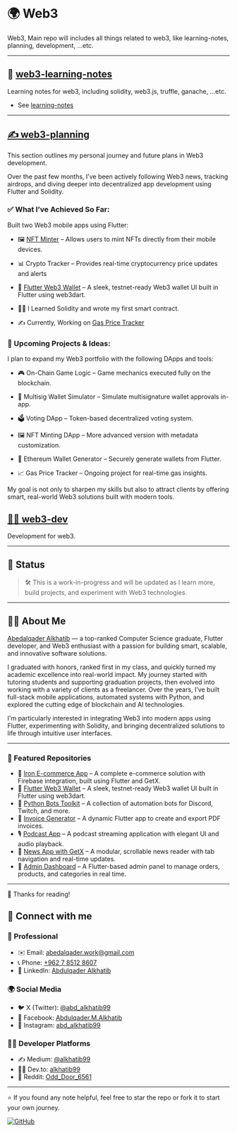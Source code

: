 # 🌍 Web3

Web3, Main repo will includes all things related to web3,
like learning-notes, planning, development, ...etc.

---

## 🧠 [web3-learning-notes](./web3-learning-notes/README.md)

Learning notes for web3, including solidity, web3.js, truffle, ganache, ...etc.

- See [learning-notes](./web3-learning-notes/README.md)

---

## [✍️ web3-planning](./)

This section outlines my personal journey and future plans in Web3 development.

Over the past few months, I’ve been actively following Web3 news, tracking airdrops, and diving deeper into decentralized app development using Flutter and Solidity.

### ✅ What I’ve Achieved So Far:

Built two Web3 mobile apps using Flutter:

* 🖼️ [NFT Minter]('https://github.com/alkhatib99/nft_minter_app') – Allows users to mint NFTs directly from their mobile devices.

* 📊 Crypto Tracker – Provides real-time cryptocurrency price updates and alerts

* 🔑 [Flutter Web3 Wallet]('https://github.com/alkhatib99/flutter-web3-wallet') – A sleek, testnet-ready Web3 wallet UI built in Flutter using web3dart.

* 👨‍💻 I Learned Solidity and wrote my first smart contract.

* ✍️ Currently, Working on [Gas Price Tracker]('https://github.com/alkhatib99/gas_price_tracker')

### 🚀 Upcoming Projects & Ideas:
I plan to expand my Web3 portfolio with the following DApps and tools:

* 🎮 On-Chain Game Logic – Game mechanics executed fully on the blockchain.

* 🧾 Multisig Wallet Simulator – Simulate multisignature wallet approvals in-app.

* 🗳️ Voting DApp – Token-based decentralized voting system.

* 🖼️ NFT Minting DApp – More advanced version with metadata customization.

* 🔐 Ethereum Wallet Generator – Securely generate wallets from Flutter.

* 📈 Gas Price Tracker – Ongoing project for real-time gas insights.

My goal is not only to sharpen my skills but also to attract clients by offering smart, real-world Web3 solutions built with modern tools.
## [👨‍💻 web3-dev](./)

Development for web3.

---



## 🚧 Status

> 🛠 This is a work-in-progress and will be updated as I learn more, build projects, and experiment with Web3 technologies.

---

## 👨‍💻 About Me

[Abedalqader Alkhatib](./README.md) — a top-ranked Computer Science graduate, Flutter developer, and Web3 enthusiast with a passion for building smart, scalable, and innovative software solutions.

I graduated with honors, ranked first in my class, and quickly turned my academic excellence into real-world impact. My journey started with tutoring students and supporting graduation projects, then evolved into working with a variety of clients as a freelancer. Over the years, I’ve built full-stack mobile applications, automated systems with Python, and explored the cutting edge of blockchain and AI technologies.

I'm particularly interested in integrating Web3 into modern apps using Flutter, experimenting with Solidity, and bringing decentralized solutions to life through intuitive user interfaces.

---

### 📂 Featured Repositories

* 🔧 [Iron E-commerce App](https://github.com/alkhatib99/iron-ecommerce-app) – A complete e-commerce solution with Firebase integration, built using Flutter and GetX.  
* 📱 [Flutter Web3 Wallet](https://github.com/alkhatib99/flutter-web3-wallet) – A sleek, testnet-ready Web3 wallet UI built in Flutter using web3dart.  
* 🤖 [Python Bots Toolkit](https://github.com/alkhatib99/python-bots) – A collection of automation bots for Discord, Twitch, and more.  
* 🧾 [Invoice Generator](https://github.com/alkhatib99/invoice-generator) – A dynamic Flutter app to create and export PDF invoices.  
* 🎙️ [Podcast App](https://github.com/alkhatib99/flutter-podcast-app) – A podcast streaming application with elegant UI and audio playback.  
* 📰 [News App with GetX](https://github.com/alkhatib99/flutter-news-app) – A modular, scrollable news reader with tab navigation and real-time updates.  
* 🛒 [Admin Dashboard](https://github.com/alkhatib99/flutter-admin-dashboard) – A Flutter-based admin panel to manage orders, products, and categories in real time.  

---

👋 Thanks for reading!

## 🔗 Connect with me

### 💼 Professional

* ✉️ Email: [abedalqader.work@gmail.com](mailto:abedalqader.work@gmail.com)  
* 📞 Phone: [+962 7 8512 8607](tel:+962785128607)  
* 👔 LinkedIn: [Abdulqader Alkhatib](https://linkedin.com/in/abdulqader-alkhatib)  

### 🌍 Social Media

* 🐦 X (Twitter): [@abd_alkhatib99](https://x.com/abd_alkhatib99)  
* 📘 Facebook: [Abdulqader.M.Alkhatib](https://facebook.com/Abdulqader.M.Alkhatib)  
* 📸 Instagram: [abd_alkhatib99](https://instagram.com/abd_alkhatib99)  

### 👨‍💻 Developer Platforms

* ✍️ Medium: [@alkhatib99](https://medium.com/@alkhatib99)  
* 👨‍💻 Dev.to: [alkhatib99](https://dev.to/alkhatib99)  
* 👾 Reddit: [Odd_Door_6561](https://reddit.com/user/Odd_Door_6561)  

---

⭐ If you found any note helpful, feel free to star the repo or fork it to start your own journey.

[![GitHub](https://img.shields.io/badge/GitHub-100000?style=for-the-badge&logo=github&logoColor=white)](https://github.com/alkhatib99/web3/web3-learning-notes)
